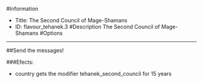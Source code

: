 #Information
 - Title: The Second Council of Mage-Shamans
 - ID: flavour_tehanek.3
#Description
The Second Council of Mage-Shamans
#Options

___
##Send the messages!

###Efects:<ul><li>country gets the modifier tehanek_second_council for 15 years</li></ul>

